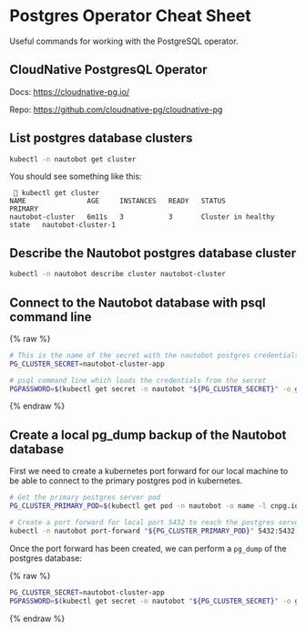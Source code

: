 # Postgres Operator Cheat Sheet

Useful commands for working with the PostgreSQL operator.

## CloudNative PostgresQL Operator

Docs: <https://cloudnative-pg.io/>

Repo: <https://github.com/cloudnative-pg/cloudnative-pg>

## List postgres database clusters

```bash
kubectl -n nautobot get cluster
```

You should see something like this:

```output
  kubectl get cluster
NAME               AGE     INSTANCES   READY   STATUS                     PRIMARY
nautobot-cluster   6m11s   3           3       Cluster in healthy state   nautobot-cluster-1
```

## Describe the Nautobot postgres database cluster

```bash
kubectl -n nautobot describe cluster nautobot-cluster
```

## Connect to the Nautobot database with psql command line

{% raw %}

```bash
# This is the name of the secret with the nautobot postgres credentials
PG_CLUSTER_SECRET=nautobot-cluster-app

# psql command line which loads the credentials from the secret
PGPASSWORD=$(kubectl get secret -n nautobot "${PG_CLUSTER_SECRET}" -o go-template='{{.data.password | base64decode}}') PGUSER=$(kubectl get secret -n nautobot "${PG_CLUSTER_SECRET}" -o go-template='{{.data.user | base64decode}}') PGDATABASE=$(kubectl get secret -n nautobot "${PG_CLUSTER_SECRET}" -o go-template='{{.data.dbname | base64decode}}') psql -h localhost
```

{% endraw %}

## Create a local pg_dump backup of the Nautobot database

First we need to create a kubernetes port forward for our local machine
to be able to connect to the primary postgres pod in kubernetes.

```bash
# Get the primary postgres server pod
PG_CLUSTER_PRIMARY_POD=$(kubectl get pod -n nautobot -o name -l cnpg.io/cluster=nautobot-cluster,cnpg.io/instanceRole=primary)

# Create a port forward for local port 5432 to reach the postgres server pod
kubectl -n nautobot port-forward "${PG_CLUSTER_PRIMARY_POD}" 5432:5432
```

Once the port forward has been created, we can perform a `pg_dump` of the postgres database:

{% raw %}

```bash
PG_CLUSTER_SECRET=nautobot-cluster-app
PGPASSWORD=$(kubectl get secret -n nautobot "${PG_CLUSTER_SECRET}" -o go-template='{{.data.password | base64decode}}') PGUSER=$(kubectl get secret -n nautobot "${PG_CLUSTER_SECRET}" -o go-template='{{.data.user | base64decode}}') PGDATABASE=$(kubectl get secret -n nautobot "${PG_CLUSTER_SECRET}" -o go-template='{{.data.dbname | base64decode}}') pg_dump -h localhost -f nautobot.postgres.sql
```

{% endraw %}
